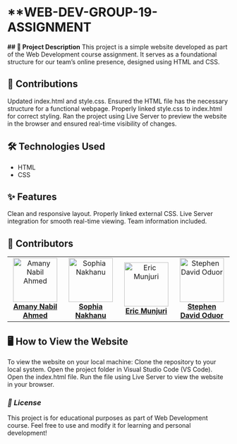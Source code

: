 # **WEB-DEV-GROUP-19-ASSIGNMENT

**## 📜 Project Description** 
This project is a simple website developed as part of the Web Development course assignment. It serves as a foundational structure for our team’s online presence, designed using HTML and CSS.

## **🚀 Contributions**
Updated index.html and style.css.
Ensured the HTML file has the necessary structure for a functional webpage.
Properly linked style.css to index.html for correct styling.
Ran the project using Live Server to preview the website in the browser and ensured real-time visibility of changes.

## **🛠️ Technologies Used**
 - HTML
 - CSS

## **✨ Features**
Clean and responsive layout.
Properly linked external CSS.
Live Server integration for smooth real-time viewing.
Team information included.

## **👥 Contributors**

<table>
  <tr>
    <td align="center" width="25%">
      <a href="https://github.com/amanynabil" target="_blank">
        <img src="https://avatars.githubusercontent.com/u/0?v=4" width="100px;" alt="Amany Nabil Ahmed"/>
        <br /><b>Amany Nabil Ahmed</b>
      </a>
    </td>
    <td align="center" width="25%">
      <a href="https://github.com/nakhanu" target="_blank">
        <img src="https://avatars.githubusercontent.com/u/131362156?v=4" width="100px;" alt="Sophia Nakhanu"/>
        <br /><b>Sophia Nakhanu</b>
      </a>
    </td>
    <td align="center" width="25%">
      <a href="https://github.com/RICCOM" target="_blank">
        <img src="https://avatars.githubusercontent.com/u/0?v=4" width="100px;" alt="Eric Munjuri"/>
        <br /><b>Eric Munjuri</b>
      </a>
    </td>
    <td align="center" width="25%">
      <a href="https://github.com/steviedave" target="_blank">
        <img src="https://avatars.githubusercontent.com/u/0?v=4" width="100px;" alt="Stephen David Oduor"/>
        <br /><b>Stephen David Oduor</b>
      </a>
    </td>
  </tr>
</table>

## **🖥️ How to View the Website**
To view the website on your local machine:
Clone the repository to your local system.
Open the project folder in Visual Studio Code (VS Code).
Open the index.html file.
Run the file using Live Server to view the website in your browser.

### *🧾 License*
This project is for educational purposes as part of Web Development course.
Feel free to use and modify it for learning and personal development!